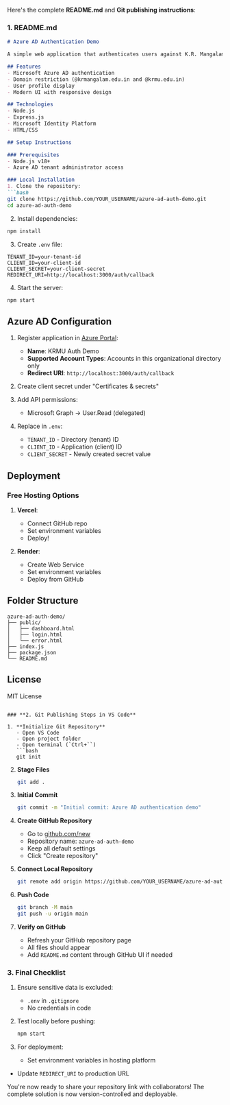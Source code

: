 Here's the complete **README.md** and **Git publishing instructions**:

### **1. README.md**
```markdown
# Azure AD Authentication Demo

A simple web application that authenticates users against K.R. Mangalam University's Azure AD directory.

## Features
- Microsoft Azure AD authentication
- Domain restriction (@krmangalam.edu.in and @krmu.edu.in)
- User profile display
- Modern UI with responsive design

## Technologies
- Node.js
- Express.js
- Microsoft Identity Platform
- HTML/CSS

## Setup Instructions

### Prerequisites
- Node.js v18+
- Azure AD tenant administrator access

### Local Installation
1. Clone the repository:
```bash
git clone https://github.com/YOUR_USERNAME/azure-ad-auth-demo.git
cd azure-ad-auth-demo
```

2. Install dependencies:
```bash
npm install
```

3. Create `.env` file:
```env
TENANT_ID=your-tenant-id
CLIENT_ID=your-client-id
CLIENT_SECRET=your-client-secret
REDIRECT_URI=http://localhost:3000/auth/callback
```

4. Start the server:
```bash
npm start
```

## Azure AD Configuration
1. Register application in [Azure Portal](https://portal.azure.com):
   - **Name**: KRMU Auth Demo
   - **Supported Account Types**: Accounts in this organizational directory only
   - **Redirect URI**: `http://localhost:3000/auth/callback`

2. Create client secret under "Certificates & secrets"

3. Add API permissions:
   - Microsoft Graph → User.Read (delegated)
   
4. Replace in `.env`:
   - `TENANT_ID` - Directory (tenant) ID
   - `CLIENT_ID` - Application (client) ID
   - `CLIENT_SECRET` - Newly created secret value

## Deployment
### Free Hosting Options
1. **Vercel**:
   - Connect GitHub repo
   - Set environment variables
   - Deploy!

2. **Render**:
   - Create Web Service
   - Set environment variables
   - Deploy from GitHub

## Folder Structure
```
azure-ad-auth-demo/
├── public/
│   ├── dashboard.html
│   ├── login.html
│   └── error.html
├── index.js
├── package.json
└── README.md
```

## License
MIT License
```

### **2. Git Publishing Steps in VS Code**

1. **Initialize Git Repository**
   - Open VS Code
   - Open project folder
   - Open terminal (`Ctrl+``)
   ```bash
   git init
   ```

2. **Stage Files**
   ```bash
   git add .
   ```

3. **Initial Commit**
   ```bash
   git commit -m "Initial commit: Azure AD authentication demo"
   ```

4. **Create GitHub Repository**
   - Go to [github.com/new](https://github.com/new)
   - Repository name: `azure-ad-auth-demo`
   - Keep all default settings
   - Click "Create repository"

5. **Connect Local Repository**
   ```bash
   git remote add origin https://github.com/YOUR_USERNAME/azure-ad-auth-demo.git
   ```

6. **Push Code**
   ```bash
   git branch -M main
   git push -u origin main
   ```

7. **Verify on GitHub**
   - Refresh your GitHub repository page
   - All files should appear
   - Add `README.md` content through GitHub UI if needed

### **3. Final Checklist**
1. Ensure sensitive data is excluded:
   - `.env` in `.gitignore`
   - No credentials in code

2. Test locally before pushing:
   ```bash
   npm start
   ```

3. For deployment:
   - Set environment variables in hosting platform
  - Update `REDIRECT_URI` to production URL

You're now ready to share your repository link with collaborators! The complete solution is now version-controlled and deployable.
